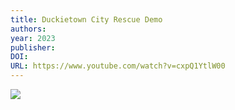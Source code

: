 ```yaml
---
title: Duckietown City Rescue Demo
authors: 
year: 2023
publisher: 
DOI: 
URL: https://www.youtube.com/watch?v=cxpQ1YtlW00
---
```


![](https://www.youtube.com/watch?v=cxpQ1YtlW00)
